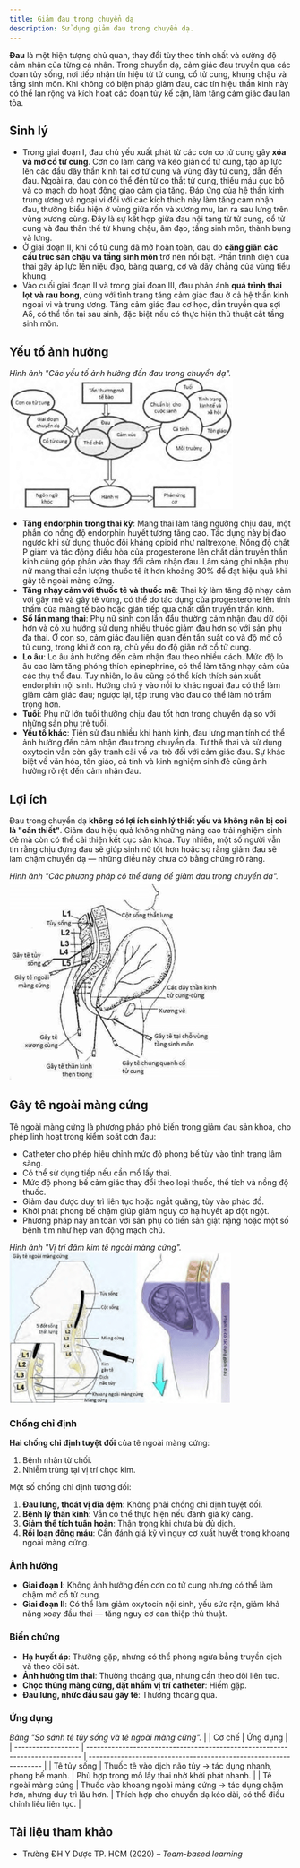 ```yaml
---
title: Giảm đau trong chuyển dạ
description: Sử dụng giảm đau trong chuyển dạ.
---
```


**Đau** là một hiện tượng chủ quan, thay đổi tùy theo tính chất và cường độ cảm nhận của từng cá nhân. Trong chuyển dạ, cảm giác đau truyền qua các đoạn tủy sống, nơi tiếp nhận tín hiệu từ tử cung, cổ tử cung, khung chậu và tầng sinh môn. Khi không có biện pháp giảm đau, các tín hiệu thần kinh này có thể lan rộng và kích hoạt các đoạn tủy kế cận, làm tăng cảm giác đau lan tỏa.

## Sinh lý

- Trong giai đoạn I, đau chủ yếu xuất phát từ các cơn co tử cung gây **xóa và mở cổ tử cung**. Cơn co làm căng và kéo giãn cổ tử cung, tạo áp lực lên các đầu dây thần kinh tại cơ tử cung và vùng đáy tử cung, dẫn đến đau. Ngoài ra, đau còn có thể đến từ co thắt tử cung, thiếu máu cục bộ và co mạch do hoạt động giao cảm gia tăng. Đáp ứng của hệ thần kinh trung ương và ngoại vi đối với các kích thích này làm tăng cảm nhận đau, thường biểu hiện ở vùng giữa rốn và xương mu, lan ra sau lưng trên vùng xương cùng. Đây là sự kết hợp giữa đau nội tạng từ tử cung, cổ tử cung và đau thân thể từ khung chậu, âm đạo, tầng sinh môn, thành bụng và lưng.
- Ở giai đoạn II, khi cổ tử cung đã mở hoàn toàn, đau do **căng giãn các cấu trúc sàn chậu và tầng sinh môn** trở nên nổi bật. Phần trình diện của thai gây áp lực lên niệu đạo, bàng quang, cơ và dây chằng của vùng tiểu khung.
- Vào cuối giai đoạn II và trong giai đoạn III, đau phản ánh **quá trình thai lọt và rau bong**, cùng với tình trạng tăng cảm giác đau ở cả hệ thần kinh ngoại vi và trung ương. Tăng cảm giác đau cơ học, dẫn truyền qua sợi Aδ, có thể tồn tại sau sinh, đặc biệt nếu có thực hiện thủ thuật cắt tầng sinh môn.

## Yếu tố ảnh hưởng

_Hình ảnh "Các yếu tố ảnh hưởng đến đau trong chuyển dạ"._
![Các yếu tố ảnh hưởng đến đau trong chuyển dạ](./_images/giam-dau-trong-chuyen-da/yeu-to-anh-huong-den-dau-trong-chuyen-da.png)

- **Tăng endorphin trong thai kỳ**: Mang thai làm tăng ngưỡng chịu đau, một phần do nồng độ endorphin huyết tương tăng cao. Tác dụng này bị đảo ngược khi sử dụng thuốc đối kháng opioid như naltrexone. Nồng độ chất P giảm và tác động điều hòa của progesterone lên chất dẫn truyền thần kinh cũng góp phần vào thay đổi cảm nhận đau. Lâm sàng ghi nhận phụ nữ mang thai cần lượng thuốc tê ít hơn khoảng 30% để đạt hiệu quả khi gây tê ngoài màng cứng.
- **Tăng nhạy cảm với thuốc tê và thuốc mê**: Thai kỳ làm tăng độ nhạy cảm với gây mê và gây tê vùng, có thể do tác dụng của progesterone lên tính thấm của màng tế bào hoặc gián tiếp qua chất dẫn truyền thần kinh.
- **Số lần mang thai**: Phụ nữ sinh con lần đầu thường cảm nhận đau dữ dội hơn và có xu hướng sử dụng nhiều thuốc giảm đau hơn so với sản phụ đa thai. Ở con so, cảm giác đau liên quan đến tần suất co và độ mở cổ tử cung, trong khi ở con rạ, chủ yếu do độ giãn nở cổ tử cung.
- **Lo âu**: Lo âu ảnh hưởng đến cảm nhận đau theo nhiều cách. Mức độ lo âu cao làm tăng phóng thích epinephrine, có thể làm tăng nhạy cảm của các thụ thể đau. Tuy nhiên, lo âu cũng có thể kích thích sản xuất endorphin nội sinh. Hướng chú ý vào nỗi lo khác ngoài đau có thể làm giảm cảm giác đau; ngược lại, tập trung vào đau có thể làm nó trầm trọng hơn.
- **Tuổi**: Phụ nữ lớn tuổi thường chịu đau tốt hơn trong chuyển dạ so với những sản phụ trẻ tuổi.
- **Yếu tố khác**: Tiền sử đau nhiều khi hành kinh, đau lưng mạn tính có thể ảnh hưởng đến cảm nhận đau trong chuyển dạ. Tư thế thai và sử dụng oxytocin vẫn còn gây tranh cãi về vai trò đối với cảm giác đau. Sự khác biệt về văn hóa, tôn giáo, cá tính và kinh nghiệm sinh đẻ cũng ảnh hưởng rõ rệt đến cảm nhận đau.

## Lợi ích

Đau trong chuyển dạ **không có lợi ích sinh lý thiết yếu và không nên bị coi là "cần thiết"**. Giảm đau hiệu quả không những nâng cao trải nghiệm sinh đẻ mà còn có thể cải thiện kết cục sản khoa. Tuy nhiên, một số người vẫn tin rằng chịu đựng đau sẽ giúp sinh nở tốt hơn hoặc sợ rằng giảm đau sẽ làm chậm chuyển dạ — những điều này chưa có bằng chứng rõ ràng.

_Hình ảnh "Các phương pháp có thể dùng để giảm đau trong chuyển dạ"._
![Các phương pháp có thể dùng để giảm đau trong chuyển dạ](./_images/giam-dau-trong-chuyen-da/cac-phuong-phap-gay-te.png)

## Gây tê ngoài màng cứng

Tê ngoài màng cứng là phương pháp phổ biến trong giảm đau sản khoa, cho phép linh hoạt trong kiểm soát cơn đau:

- Catheter cho phép hiệu chỉnh mức độ phong bế tùy vào tình trạng lâm sàng.
- Có thể sử dụng tiếp nếu cần mổ lấy thai.
- Mức độ phong bế cảm giác thay đổi theo loại thuốc, thể tích và nồng độ thuốc.
- Giảm đau được duy trì liên tục hoặc ngắt quãng, tùy vào phác đồ.
- Khởi phát phong bế chậm giúp giảm nguy cơ hạ huyết áp đột ngột.
- Phương pháp này an toàn với sản phụ có tiền sản giật nặng hoặc một số bệnh tim như hẹp van động mạch chủ.

_Hình ảnh "Vị trí đâm kim tê ngoài màng cứng"._
![Vị trí đâm kim tê ngoài màng cứng](./_images/giam-dau-trong-chuyen-da/gay-te-ngoai-mang-cung.png)

### Chống chỉ định

**Hai chống chỉ định tuyệt đối** của tê ngoài màng cứng:

1. Bệnh nhân từ chối.
2. Nhiễm trùng tại vị trí chọc kim.

Một số chống chỉ định tương đối:

1. **Đau lưng, thoát vị đĩa đệm**: Không phải chống chỉ định tuyệt đối.
2. **Bệnh lý thần kinh**: Vẫn có thể thực hiện nếu đánh giá kỹ càng.
3. **Giảm thể tích tuần hoàn**: Thận trọng khi chưa bù đủ dịch.
4. **Rối loạn đông máu**: Cần đánh giá kỹ vì nguy cơ xuất huyết trong khoang ngoài màng cứng.

### Ảnh hưởng

- **Giai đoạn I**: Không ảnh hưởng đến cơn co tử cung nhưng có thể làm chậm mở cổ tử cung.
- **Giai đoạn II**: Có thể làm giảm oxytocin nội sinh, yếu sức rặn, giảm khả năng xoay đầu thai — tăng nguy cơ can thiệp thủ thuật.

### Biến chứng

- **Hạ huyết áp**: Thường gặp, nhưng có thể phòng ngừa bằng truyền dịch và theo dõi sát.
- **Ảnh hưởng tim thai**: Thường thoáng qua, nhưng cần theo dõi liên tục.
- **Chọc thủng màng cứng, đặt nhầm vị trí catheter**: Hiếm gặp.
- **Đau lưng, nhức đầu sau gây tê**: Thường thoáng qua.

### Ứng dụng

_Bảng "So sánh tê tủy sống và tê ngoài màng cứng"._
| | Cơ chế | Ứng dụng |
| ------------------ | ---------------------------------------------------------------------------- | ----------------------------------------------------------------- |
| Tê tủy sống | Thuốc tê vào dịch não tủy → tác dụng nhanh, phong bế mạnh. | Phù hợp trong mổ lấy thai nhờ khởi phát nhanh. |
| Tê ngoài màng cứng | Thuốc vào khoang ngoài màng cứng → tác dụng chậm hơn, nhưng duy trì lâu hơn. | Thích hợp cho chuyển dạ kéo dài, có thể điều chỉnh liều liên tục. |

## Tài liệu tham khảo

- Trường ĐH Y Dược TP. HCM (2020) – _Team-based learning_
